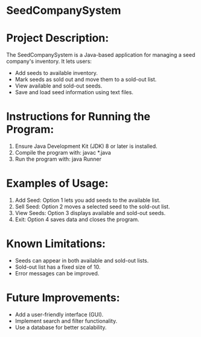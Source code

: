 # SeedCompanySystem

# Project Description:
The SeedCompanySystem is a Java-based application for managing a seed company's inventory. It lets users:
- Add seeds to available inventory.
- Mark seeds as sold out and move them to a sold-out list.
- View available and sold-out seeds.
- Save and load seed information using text files.

# Instructions for Running the Program:
1. Ensure Java Development Kit (JDK) 8 or later is installed.
2. Compile the program with: javac *.java
3. Run the program with: java Runner

# Examples of Usage:
1. Add Seed: Option 1 lets you add seeds to the available list.
2. Sell Seed: Option 2 moves a selected seed to the sold-out list.
3. View Seeds: Option 3 displays available and sold-out seeds.
4. Exit: Option 4 saves data and closes the program.

# Known Limitations:
- Seeds can appear in both available and sold-out lists.
- Sold-out list has a fixed size of 10.
- Error messages can be improved.

# Future Improvements:
- Add a user-friendly interface (GUI).
- Implement search and filter functionality.
- Use a database for better scalability.
